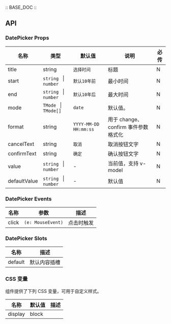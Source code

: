 :: BASE_DOC ::

## API

### DatePicker Props

| 名称         | 类型                       | 默认值                | 说明                                | 必传 |
| ------------ | -------------------------- | --------------------- | ----------------------------------- | ---- |
| title        | string                     | `选择时间`            | 标题                                | N    |
| start        | `string ` &#124; ` number` | `默认10年前`          | 最小时间                            | N    |
| end          | `string ` &#124; ` number` | `默认10年后`          | 最大时间                            | N    |
| mode         | `TMode ` &#124; ` TMode[]` | `date`                | 默认值。                            | N    |
| format       | string                     | `YYYY-MM-DD HH:mm:ss` | 用于 change、confirm 事件参数格式化 | N    |
| cancelText   | string                     | `取消`                | 取消按钮文字                        | N    |
| confirmText  | string                     | `确定`                | 确认按钮文字                        | N    |
| value        | `string ` &#124; ` number` | -                     | 当前值，支持 v-model                | N    |
| defaultValue | `string ` &#124; ` number` | -                     | 默认值                              | N    |

### DatePicker Events

| 名称  | 参数              | 描述       |
| ----- | ----------------- | ---------- |
| click | `(e: MouseEvent)` | 点击时触发 |

### DatePicker Slots

| 名称    | 描述         |
| ------- | ------------ |
| default | 默认内容插槽 |

### CSS 变量

组件提供了下列 CSS 变量，可用于自定义样式。

| 名称    | 默认值 | 描述 |
| ------- | ------ | ---- |
| display | block  |      |
